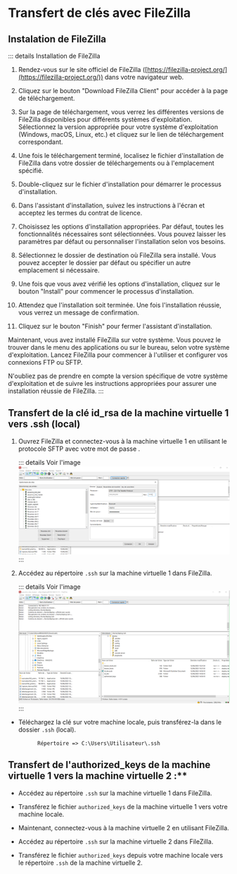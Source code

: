 
# Transfert de clés avec FileZilla

## Instalation de FileZilla

::: details Installation de FileZilla

   1. Rendez-vous sur le site officiel de FileZilla ([https://filezilla-project.org/](https://filezilla-project.org/)) dans votre navigateur web.

   2. Cliquez sur le bouton "Download FileZilla Client" pour accéder à la page de téléchargement.

   3. Sur la page de téléchargement, vous verrez les différentes versions de FileZilla disponibles pour différents systèmes d'exploitation. Sélectionnez la version appropriée pour votre système d'exploitation (Windows, macOS, Linux, etc.) et cliquez sur le lien de téléchargement correspondant.

   4. Une fois le téléchargement terminé, localisez le fichier d'installation de FileZilla dans votre dossier de téléchargements ou à l'emplacement spécifié.

   5. Double-cliquez sur le fichier d'installation pour démarrer le processus d'installation.

   6. Dans l'assistant d'installation, suivez les instructions à l'écran et acceptez les termes du contrat de licence.

   7. Choisissez les options d'installation appropriées. Par défaut, toutes les fonctionnalités nécessaires sont sélectionnées. Vous pouvez laisser les paramètres par défaut ou personnaliser l'installation selon vos besoins.

   8. Sélectionnez le dossier de destination où FileZilla sera installé. Vous pouvez accepter le dossier par défaut ou spécifier un autre emplacement si nécessaire.

   9. Une fois que vous avez vérifié les options d'installation, cliquez sur le bouton "Install" pour commencer le processus d'installation.

   10. Attendez que l'installation soit terminée. Une fois l'installation réussie, vous verrez un message de confirmation.

   11. Cliquez sur le bouton "Finish" pour fermer l'assistant d'installation.

   Maintenant, vous avez installé FileZilla sur votre système. Vous pouvez le trouver dans le menu des applications ou sur le bureau, selon votre système d'exploitation. Lancez FileZilla pour commencer à l'utiliser et configurer vos connexions FTP ou SFTP.

   N'oubliez pas de prendre en compte la version spécifique de votre système d'exploitation et de suivre les instructions appropriées pour assurer une installation réussie de FileZilla.
:::

## Transfert de la clé id_rsa de la machine virtuelle 1 vers .ssh (local)

1. Ouvrez FileZilla et connectez-vous à la machine virtuelle 1 en utilisant le protocole SFTP avec votre mot de passe .

      ::: details Voir l'image
      ![An image](images\filezila.png)
      :::

2. Accédez au répertoire `.ssh` sur la machine virtuelle 1 dans FileZilla.
      
      ::: details Voir l'image
      ![An image](images\filezilassh.png)
      :::
  
- Téléchargez la clé sur votre machine locale, puis transférez-la dans le dossier `.ssh` (local).

    ````
          Répertoire => C:\Users\Utilisateur\.ssh
    ````

## Transfert de l'authorized_keys de la machine virtuelle 1 vers la machine virtuelle 2 :**

- Accédez au répertoire `.ssh` sur la machine virtuelle 1 dans FileZilla.

- Transférez le fichier `authorized_keys` de la machine virtuelle 1 vers votre machine locale.

- Maintenant, connectez-vous à la machine virtuelle 2 en utilisant FileZilla.

- Accédez au répertoire `.ssh` sur la machine virtuelle 2 dans FileZilla.
  
- Transférez le fichier `authorized_keys` depuis votre machine locale vers le répertoire `.ssh` de la machine virtuelle 2.

